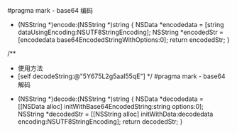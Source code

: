 #pragma mark - base64 编码
- (NSString *)encode:(NSString *)string
{
    NSData *encodedata = [string dataUsingEncoding:NSUTF8StringEncoding];
    NSString *encodedStr = [encodedata base64EncodedStringWithOptions:0];
    return encodedStr;
}

/**
 * 使用方法
 * [self decodeString:@"5Y675L2g5aaI55qE"]
 */
#pragma mark - base64 解码
- (NSString *)decode:(NSString *)string
{
    NSData *decodedata = [[NSData alloc] initWithBase64EncodedString:string options:0];
    NSString *decodedStr = [[NSString alloc] initWithData:decodedata encoding:NSUTF8StringEncoding];
    return decodedStr;
}
